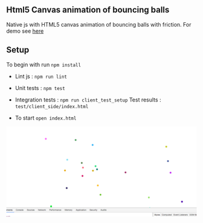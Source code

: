 
## Html5 Canvas animation of bouncing balls

Native js with HTML5 canvas animation of bouncing balls with friction. For demo see [here](http://bouncingballs.willmelbourne.com/)

## Setup

To begin with run `npm install`

* Lint js : `npm run lint`

* Unit tests : `npm test`

* Integration tests :  `npm run client_test_setup` Test results :  `test/client_side/index.html`

* To start `open index.html`

![Screenshot of animation mid progress](screen_shots/in_motion.png)
